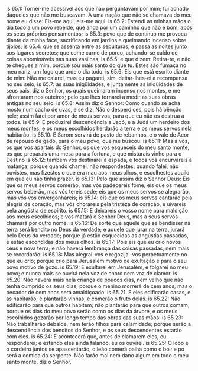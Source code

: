 is 65.1: Tornei-me acessível aos que não perguntavam por mim; fui achado daqueles que não me buscavam. A uma nação que não se chamava do meu nome eu disse: Eis-me aqui, eis-me aqui.
is 65.2: Estendi as minhas mãos o dia todo a um povo rebelde, que anda por um caminho que não é bom, após os seus próprios pensamentos;
is 65.3: povo que de contínuo me provoca diante da minha face, sacrificando em jardins e queimando incenso sobre tijolos;
is 65.4: que se assenta entre as sepulturas, e passa as noites junto aos lugares secretos; que come carne de porco, achando-se caldo de coisas abomináveis nas suas vasilhas;
is 65.5: e que dizem: Retira-te, e não te chegues a mim, porque sou mais santo do que tu. Estes são fumaça no meu nariz, um fogo que arde o dia todo.
is 65.6: Eis que está escrito diante de mim: Não me calarei, mas eu pagarei, sim, deitar-lhes-ei a recompensa no seu seio;
is 65.7: as suas iniqüidades, e juntamente as iniqüidades de seus pais, diz o Senhor, os quais queimaram incenso nos montes, e me afrontaram nos outeiros; pelo que lhes tornarei a medir as suas obras antigas no seu seio.
is 65.8: Assim diz o Senhor: Como quando se acha mosto num cacho de uvas, e se diz: Não o desperdices, pois há bênção nele; assim farei por amor de meus servos, para que eu não os destrua a todos.
is 65.9: E produzirei descendência a Jacó, e a Judá um herdeiro dos meus montes; e os meus escolhidos herdarão a terra e os meus servos nela habitarão.
is 65.10: E Sarom servirá de pasto de rebanhos, e o vale de Acor de repouso de gado, para o meu povo, que me buscou.
is 65.11: Mas a vós, os que vos apartais do Senhor, os que vos esqueceis do meu santo monte, os que preparais uma mesa para a fortuna, e que misturais vinho para o Destino
is 65.12: também vos destinarei à espada, e todos vos encurvareis à matança; porque quando chamei, não respondestes; quando falei, não ouvistes, mas fizestes o que era mau aos meus olhos, e escolhestes aquilo em que eu não tinha prazer.
is 65.13: Pelo que assim diz o Senhor Deus: Eis que os meus servos comerão, mas vós padecereis fome; eis que os meus servos beberão, mas vós tereis sede; eis que os meus servos se alegrarão, mas vós vos envergonhareis;
is 65.14: eis que os meus servos cantarão pela alegria de coração, mas vós chorareis pela tristeza de coração, e uivareis pela angústia de espírito.
is 65.15: E deixareis o vosso nome para maldição aos meus escolhidos; e vos matará o Senhor Deus, mas a seus servos chamará por outro nome.
is 65.16: De sorte que aquele que se bendisser na terra será bendito no Deus da verdade; e aquele que jurar na terra, jurará pelo Deus da verdade; porque já estão esquecidas as angústias passadas, e estão escondidas dos meus olhos.
is 65.17: Pois eis que eu crio novos céus e nova terra; e não haverá lembrança das coisas passadas, nem mais se recordarão:
is 65.18: Mas alegrai-vos e regozijai-vos perpetuamente no que eu crio; porque crio para Jerusalém motivo de exultação e para o seu povo motivo de gozo.
is 65.19: E exultarei em Jerusalém, e folgarei no meu povo; e nunca mais se ouvirá nela voz de choro nem voz de clamor.
is 65.20: Não haverá mais nela criança de poucos dias, nem velho que não tenha cumprido os seus dias; porque o menino morrerá de cem anos; mas o pecador de cem anos será amaldiçoado.
is 65.21: E eles edificarão casas, e as habitarão; e plantarão vinhas, e comerão o fruto delas.
is 65.22: Não edificarão para que outros habitem; não plantarão para que outros comam; porque os dias do meu povo serão como os dias da árvore, e os meus escolhidos gozarão por longo tempo das obras das suas mãos:
is 65.23: Não trabalharão debalde, nem terão filhos para calamidade; porque serão a descendência dos benditos do Senhor, e os seus descendentes estarão com eles.
is 65.24: E acontecerá que, antes de clamarem eles, eu responderei; e estando eles ainda falando, eu os ouvirei.
is 65.25: O lobo e o cordeiro juntos se apascentarão, o leão comerá palha como o boi; e pó será a comida da serpente. Não farão mal nem dano algum em todo o meu santo monte, diz o Senhor.
